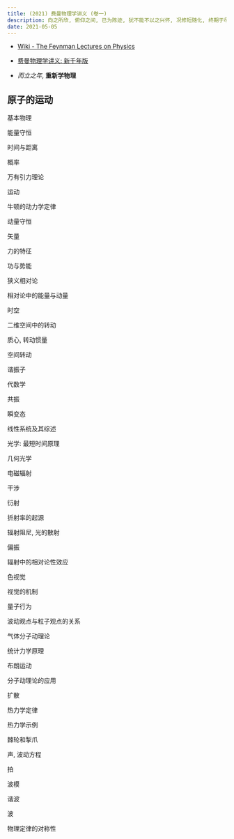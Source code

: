 ```yaml
---
title: (2021) 费曼物理学讲义 (卷一)
description: 向之所欣, 俯仰之间, 已为陈迹, 犹不能不以之兴怀, 况修短随化, 终期于尽!
date: 2021-05-05
---
```


* [Wiki - The Feynman Lectures on Physics](https://en.wikipedia.org/wiki/The_Feynman_Lectures_on_Physics)
* [费曼物理学讲义: 新千年版](https://book.douban.com/subject/26662048/)

* *而立之年*, **重新学物理**

## 原子的运动

基本物理

能量守恒

时间与距离

概率

万有引力理论

运动

牛顿的动力学定律

动量守恒

矢量

力的特征

功与势能

狭义相对论

相对论中的能量与动量

时空

二维空间中的转动

质心, 转动惯量

空间转动

谐振子

代数学

共振

瞬变态

线性系统及其综述

光学: 最短时间原理

几何光学

电磁辐射

干涉

衍射

折射率的起源

辐射阻尼, 光的散射

偏振

辐射中的相对论性效应

色视觉

视觉的机制

量子行为

波动观点与粒子观点的关系

气体分子动理论

统计力学原理

布朗运动

分子动理论的应用

扩散

热力学定律

热力学示例

棘轮和掣爪

声, 波动方程

拍

波模

谐波

波

物理定律的对称性

